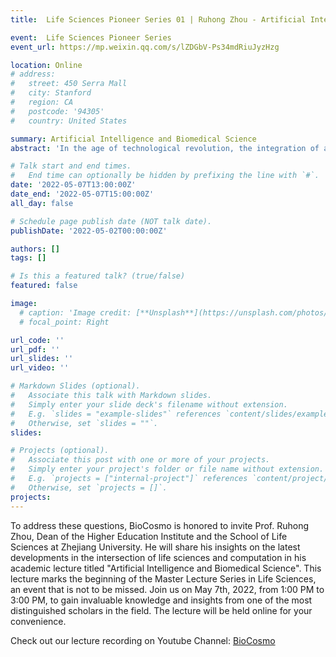 ```yaml
---
title:  Life Sciences Pioneer Series 01 | Ruhong Zhou - Artificial Intelligence and Biomedical Science.

event:  Life Sciences Pioneer Series
event_url: https://mp.weixin.qq.com/s/lZDGbV-Ps34mdRiuJyzHzg

location: Online
# address:
#   street: 450 Serra Mall
#   city: Stanford
#   region: CA
#   postcode: '94305'
#   country: United States

summary: Artificial Intelligence and Biomedical Science
abstract: 'In the age of technological revolution, the integration of artificial intelligence (AI) and biology has presented new opportunities for cutting-edge research. As a frontline biological researcher, have you considered how the advancement of AI technology can aid in biological research? Additionally, as a budding academic, have you wondered where to find the most powerful platform to support your academic development?'

# Talk start and end times.
#   End time can optionally be hidden by prefixing the line with `#`.
date: '2022-05-07T13:00:00Z'
date_end: '2022-05-07T15:00:00Z'
all_day: false

# Schedule page publish date (NOT talk date).
publishDate: '2022-05-02T00:00:00Z'

authors: []
tags: []

# Is this a featured talk? (true/false)
featured: false

image:
  # caption: 'Image credit: [**Unsplash**](https://unsplash.com/photos/bzdhc5b3Bxs)'
  # focal_point: Right

url_code: ''
url_pdf: ''
url_slides: ''
url_video: ''

# Markdown Slides (optional).
#   Associate this talk with Markdown slides.
#   Simply enter your slide deck's filename without extension.
#   E.g. `slides = "example-slides"` references `content/slides/example-slides.md`.
#   Otherwise, set `slides = ""`.
slides:

# Projects (optional).
#   Associate this post with one or more of your projects.
#   Simply enter your project's folder or file name without extension.
#   E.g. `projects = ["internal-project"]` references `content/project/deep-learning/index.md`.
#   Otherwise, set `projects = []`.
projects:
---
```

To address these questions, BioCosmo is honored to invite Prof. Ruhong Zhou, Dean of the Higher Education Institute and the School of Life Sciences at Zhejiang University. He will share his insights on the latest developments in the intersection of life sciences and computation in his academic lecture titled "Artificial Intelligence and Biomedical Science". This lecture marks the beginning of the Master Lecture Series in Life Sciences, an event that is not to be missed. Join us on May 7th, 2022, from 1:00 PM to 3:00 PM, to gain invaluable knowledge and insights from one of the most distinguished scholars in the field. The lecture will be held online for your convenience.

Check out our lecture recording on Youtube Channel: [BioCosmo](https://www.youtube.com/watch?v=8PFPKMbbOcs)